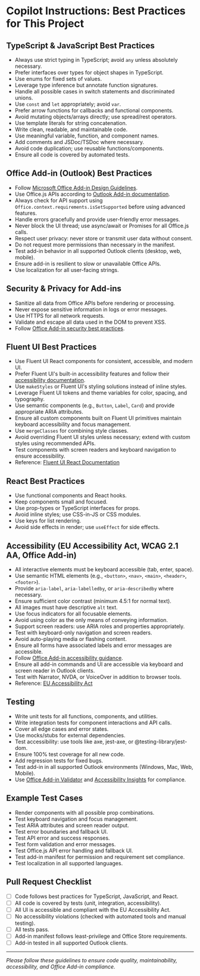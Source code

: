 # Copilot Instructions: Best Practices for This Project

## TypeScript & JavaScript Best Practices

- Always use strict typing in TypeScript; avoid `any` unless absolutely necessary.
- Prefer interfaces over types for object shapes in TypeScript.
- Use enums for fixed sets of values.
- Leverage type inference but annotate function signatures.
- Handle all possible cases in switch statements and discriminated unions.
- Use `const` and `let` appropriately; avoid `var`.
- Prefer arrow functions for callbacks and functional components.
- Avoid mutating objects/arrays directly; use spread/rest operators.
- Use template literals for string concatenation.
- Write clean, readable, and maintainable code.
- Use meaningful variable, function, and component names.
- Add comments and JSDoc/TSDoc where necessary.
- Avoid code duplication; use reusable functions/components.
- Ensure all code is covered by automated tests.

## Office Add-in (Outlook) Best Practices

- Follow [Microsoft Office Add-in Design Guidelines](https://learn.microsoft.com/en-us/office/dev/add-ins/design/add-in-design-guidelines).
- Use Office.js APIs according to [Outlook Add-in documentation](https://learn.microsoft.com/en-us/office/dev/add-ins/outlook/).
- Always check for API support using `Office.context.requirements.isSetSupported` before using advanced features.
- Handle errors gracefully and provide user-friendly error messages.
- Never block the UI thread; use async/await or Promises for all Office.js calls.
- Respect user privacy: never store or transmit user data without consent.
- Do not request more permissions than necessary in the manifest.
- Test add-in behavior in all supported Outlook clients (desktop, web, mobile).
- Ensure add-in is resilient to slow or unavailable Office APIs.
- Use localization for all user-facing strings.

## Security & Privacy for Add-ins

- Sanitize all data from Office APIs before rendering or processing.
- Never expose sensitive information in logs or error messages.
- Use HTTPS for all network requests.
- Validate and escape all data used in the DOM to prevent XSS.
- Follow [Office Add-in security best practices](https://learn.microsoft.com/en-us/office/dev/add-ins/develop/security).

## Fluent UI Best Practices

- Use Fluent UI React components for consistent, accessible, and modern UI.
- Prefer Fluent UI's built-in accessibility features and follow their [accessibility documentation](https://react.fluentui.dev/?path=/docs/concepts-accessibility--page).
- Use `makeStyles` or Fluent UI's styling solutions instead of inline styles.
- Leverage Fluent UI tokens and theme variables for color, spacing, and typography.
- Use semantic components (e.g., `Button`, `Label`, `Card`) and provide appropriate ARIA attributes.
- Ensure all custom components built on Fluent UI primitives maintain keyboard accessibility and focus management.
- Use `mergeClasses` for combining style classes.
- Avoid overriding Fluent UI styles unless necessary; extend with custom styles using recommended APIs.
- Test components with screen readers and keyboard navigation to ensure accessibility.
- Reference: [Fluent UI React Documentation](https://react.fluentui.dev/)

## React Best Practices

- Use functional components and React hooks.
- Keep components small and focused.
- Use prop-types or TypeScript interfaces for props.
- Avoid inline styles; use CSS-in-JS or CSS modules.
- Use keys for list rendering.
- Avoid side effects in render; use `useEffect` for side effects.

## Accessibility (EU Accessibility Act, WCAG 2.1 AA, Office Add-in)

- All interactive elements must be keyboard accessible (tab, enter, space).
- Use semantic HTML elements (e.g., `<button>`, `<nav>`, `<main>`, `<header>`, `<footer>`).
- Provide `aria-label`, `aria-labelledby`, or `aria-describedby` where necessary.
- Ensure sufficient color contrast (minimum 4.5:1 for normal text).
- All images must have descriptive `alt` text.
- Use focus indicators for all focusable elements.
- Avoid using color as the only means of conveying information.
- Support screen readers: use ARIA roles and properties appropriately.
- Test with keyboard-only navigation and screen readers.
- Avoid auto-playing media or flashing content.
- Ensure all forms have associated labels and error messages are accessible.
- Follow [Office Add-in accessibility guidance](https://learn.microsoft.com/en-us/office/dev/add-ins/design/accessibility-checklist).
- Ensure all add-in commands and UI are accessible via keyboard and screen reader in Outlook clients.
- Test with Narrator, NVDA, or VoiceOver in addition to browser tools.
- Reference: [EU Accessibility Act](https://commission.europa.eu/strategy-and-policy/policies/justice-and-fundamental-rights/disability/union-equality-strategy-rights-persons-)

## Testing

- Write unit tests for all functions, components, and utilities.
- Write integration tests for component interactions and API calls.
- Cover all edge cases and error states.
- Use mocks/stubs for external dependencies.
- Test accessibility: use tools like axe, jest-axe, or @testing-library/jest-dom.
- Ensure 100% test coverage for all new code.
- Add regression tests for fixed bugs.
- Test add-in in all supported Outlook environments (Windows, Mac, Web, Mobile).
- Use [Office Add-in Validator](https://github.com/OfficeDev/office-addin-validator) and [Accessibility Insights](https://accessibilityinsights.io/) for compliance.

## Example Test Cases

- Render components with all possible prop combinations.
- Test keyboard navigation and focus management.
- Test ARIA attributes and screen reader output.
- Test error boundaries and fallback UI.
- Test API error and success responses.
- Test form validation and error messages.
- Test Office.js API error handling and fallback UI.
- Test add-in manifest for permission and requirement set compliance.
- Test localization in all supported languages.

## Pull Request Checklist

- [ ] Code follows best practices for TypeScript, JavaScript, and React.
- [ ] All code is covered by tests (unit, integration, accessibility).
- [ ] All UI is accessible and compliant with the EU Accessibility Act.
- [ ] No accessibility violations (checked with automated tools and manual testing).
- [ ] All tests pass.
- [ ] Add-in manifest follows least-privilege and Office Store requirements.
- [ ] Add-in tested in all supported Outlook clients.

---

_Please follow these guidelines to ensure code quality, maintainability, accessibility, and Office Add-in compliance._

